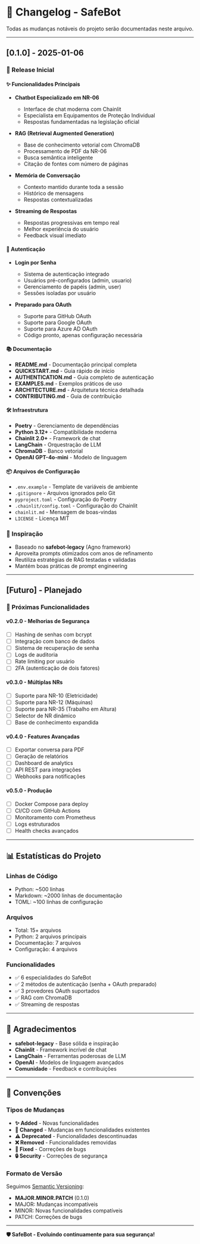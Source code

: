 # 📝 Changelog - SafeBot

Todas as mudanças notáveis do projeto serão documentadas neste arquivo.

---

## [0.1.0] - 2025-01-06

### 🎉 Release Inicial

#### ✨ Funcionalidades Principais

- **Chatbot Especializado em NR-06**
  - Interface de chat moderna com Chainlit
  - Especialista em Equipamentos de Proteção Individual
  - Respostas fundamentadas na legislação oficial

- **RAG (Retrieval Augmented Generation)**
  - Base de conhecimento vetorial com ChromaDB
  - Processamento de PDF da NR-06
  - Busca semântica inteligente
  - Citação de fontes com número de páginas

- **Memória de Conversação**
  - Contexto mantido durante toda a sessão
  - Histórico de mensagens
  - Respostas contextualizadas

- **Streaming de Respostas**
  - Respostas progressivas em tempo real
  - Melhor experiência do usuário
  - Feedback visual imediato

#### 🔐 Autenticação

- **Login por Senha**
  - Sistema de autenticação integrado
  - Usuários pré-configurados (admin, usuario)
  - Gerenciamento de papéis (admin, user)
  - Sessões isoladas por usuário

- **Preparado para OAuth**
  - Suporte para GitHub OAuth
  - Suporte para Google OAuth
  - Suporte para Azure AD OAuth
  - Código pronto, apenas configuração necessária

#### 📚 Documentação

- **README.md** - Documentação principal completa
- **QUICKSTART.md** - Guia rápido de início
- **AUTHENTICATION.md** - Guia completo de autenticação
- **EXAMPLES.md** - Exemplos práticos de uso
- **ARCHITECTURE.md** - Arquitetura técnica detalhada
- **CONTRIBUTING.md** - Guia de contribuição

#### 🛠️ Infraestrutura

- **Poetry** - Gerenciamento de dependências
- **Python 3.12+** - Compatibilidade moderna
- **Chainlit 2.0+** - Framework de chat
- **LangChain** - Orquestração de LLM
- **ChromaDB** - Banco vetorial
- **OpenAI GPT-4o-mini** - Modelo de linguagem

#### 📦 Arquivos de Configuração

- `.env.example` - Template de variáveis de ambiente
- `.gitignore` - Arquivos ignorados pelo Git
- `pyproject.toml` - Configuração do Poetry
- `.chainlit/config.toml` - Configuração do Chainlit
- `chainlit.md` - Mensagem de boas-vindas
- `LICENSE` - Licença MIT

### 🎯 Inspiração

- Baseado no **safebot-legacy** (Agno framework)
- Aproveita prompts otimizados com anos de refinamento
- Reutiliza estratégias de RAG testadas e validadas
- Mantém boas práticas de prompt engineering

---

## [Futuro] - Planejado

### 🚀 Próximas Funcionalidades

#### v0.2.0 - Melhorias de Segurança
- [ ] Hashing de senhas com bcrypt
- [ ] Integração com banco de dados
- [ ] Sistema de recuperação de senha
- [ ] Logs de auditoria
- [ ] Rate limiting por usuário
- [ ] 2FA (autenticação de dois fatores)

#### v0.3.0 - Múltiplas NRs
- [ ] Suporte para NR-10 (Eletricidade)
- [ ] Suporte para NR-12 (Máquinas)
- [ ] Suporte para NR-35 (Trabalho em Altura)
- [ ] Selector de NR dinâmico
- [ ] Base de conhecimento expandida

#### v0.4.0 - Features Avançadas
- [ ] Exportar conversa para PDF
- [ ] Geração de relatórios
- [ ] Dashboard de analytics
- [ ] API REST para integrações
- [ ] Webhooks para notificações

#### v0.5.0 - Produção
- [ ] Docker Compose para deploy
- [ ] CI/CD com GitHub Actions
- [ ] Monitoramento com Prometheus
- [ ] Logs estruturados
- [ ] Health checks avançados

---

## 📊 Estatísticas do Projeto

### Linhas de Código
- Python: ~500 linhas
- Markdown: ~2000 linhas de documentação
- TOML: ~100 linhas de configuração

### Arquivos
- Total: 15+ arquivos
- Python: 2 arquivos principais
- Documentação: 7 arquivos
- Configuração: 4 arquivos

### Funcionalidades
- ✅ 6 especialidades do SafeBot
- ✅ 2 métodos de autenticação (senha + OAuth preparado)
- ✅ 3 provedores OAuth suportados
- ✅ RAG com ChromaDB
- ✅ Streaming de respostas

---

## 🙏 Agradecimentos

- **safebot-legacy** - Base sólida e inspiração
- **Chainlit** - Framework incrível de chat
- **LangChain** - Ferramentas poderosas de LLM
- **OpenAI** - Modelos de linguagem avançados
- **Comunidade** - Feedback e contribuições

---

## 📝 Convenções

### Tipos de Mudanças

- **✨ Added** - Novas funcionalidades
- **🔄 Changed** - Mudanças em funcionalidades existentes
- **⚠️ Deprecated** - Funcionalidades descontinuadas
- **❌ Removed** - Funcionalidades removidas
- **🐛 Fixed** - Correções de bugs
- **🔒 Security** - Correções de segurança

### Formato de Versão

Seguimos [Semantic Versioning](https://semver.org/):
- **MAJOR.MINOR.PATCH** (0.1.0)
- MAJOR: Mudanças incompatíveis
- MINOR: Novas funcionalidades compatíveis
- PATCH: Correções de bugs

---

**🛡️ SafeBot - Evoluindo continuamente para sua segurança!**
